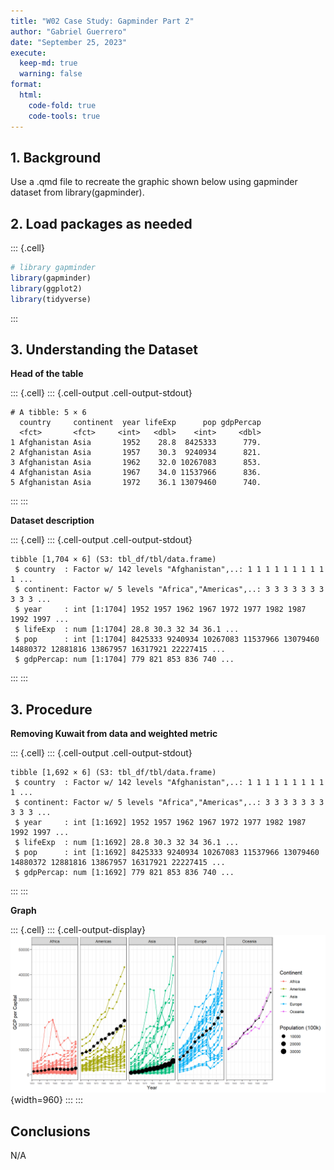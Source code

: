 ```yaml
---
title: "W02 Case Study: Gapminder Part 2"
author: "Gabriel Guerrero"
date: "September 25, 2023"
execute:
  keep-md: true
  warning: false
format:
  html:
    code-fold: true
    code-tools: true
---
```




## 1. Background

Use a .qmd file to recreate the graphic shown below using gapminder dataset from library(gapminder).

## 2. Load packages as needed


::: {.cell}

```{.r .cell-code}
# library gapminder
library(gapminder)
library(ggplot2) 
library(tidyverse)
```
:::


## 3. Understanding the Dataset

**Head of the table**


::: {.cell}
::: {.cell-output .cell-output-stdout}
```
# A tibble: 5 × 6
  country     continent  year lifeExp      pop gdpPercap
  <fct>       <fct>     <int>   <dbl>    <int>     <dbl>
1 Afghanistan Asia       1952    28.8  8425333      779.
2 Afghanistan Asia       1957    30.3  9240934      821.
3 Afghanistan Asia       1962    32.0 10267083      853.
4 Afghanistan Asia       1967    34.0 11537966      836.
5 Afghanistan Asia       1972    36.1 13079460      740.
```
:::
:::

**Dataset description**

::: {.cell}
::: {.cell-output .cell-output-stdout}
```
tibble [1,704 × 6] (S3: tbl_df/tbl/data.frame)
 $ country  : Factor w/ 142 levels "Afghanistan",..: 1 1 1 1 1 1 1 1 1 1 ...
 $ continent: Factor w/ 5 levels "Africa","Americas",..: 3 3 3 3 3 3 3 3 3 3 ...
 $ year     : int [1:1704] 1952 1957 1962 1967 1972 1977 1982 1987 1992 1997 ...
 $ lifeExp  : num [1:1704] 28.8 30.3 32 34 36.1 ...
 $ pop      : int [1:1704] 8425333 9240934 10267083 11537966 13079460 14880372 12881816 13867957 16317921 22227415 ...
 $ gdpPercap: num [1:1704] 779 821 853 836 740 ...
```
:::
:::


## 3. Procedure

**Removing Kuwait from data and weighted metric**


::: {.cell}
::: {.cell-output .cell-output-stdout}
```
tibble [1,692 × 6] (S3: tbl_df/tbl/data.frame)
 $ country  : Factor w/ 142 levels "Afghanistan",..: 1 1 1 1 1 1 1 1 1 1 ...
 $ continent: Factor w/ 5 levels "Africa","Americas",..: 3 3 3 3 3 3 3 3 3 3 ...
 $ year     : int [1:1692] 1952 1957 1962 1967 1972 1977 1982 1987 1992 1997 ...
 $ lifeExp  : num [1:1692] 28.8 30.3 32 34 36.1 ...
 $ pop      : int [1:1692] 8425333 9240934 10267083 11537966 13079460 14880372 12881816 13867957 16317921 22227415 ...
 $ gdpPercap: num [1:1692] 779 821 853 836 740 ...
```
:::
:::

**Graph**

::: {.cell}
::: {.cell-output-display}
![](Case-Study_Gapminder_Part2_files/figure-html/unnamed-chunk-5-1.png){width=960}
:::
:::



## Conclusions

N/A